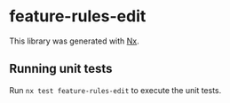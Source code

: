 # feature-rules-edit

This library was generated with [Nx](https://nx.dev).

## Running unit tests

Run `nx test feature-rules-edit` to execute the unit tests.
